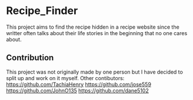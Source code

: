 # Recipe_Finder

This project aims to find the recipe hidden in a recipe website since the writter often talks about their life stories in the beginning that no one cares about.


## Contribution
This project was not originally made by one person but I have decided to split up and work on it myself.
Other contibutors:
https://github.com/TachiaHenry
https://github.com/jose559
https://github.com/JohnO135
https://github.com/dane5102

